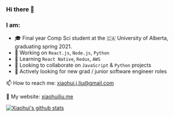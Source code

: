 ### Hi there 👋

### I am:
- 🎓 Final year Comp Sci student at the 🇨🇦 University of Alberta, graduating spring 2021.
- 🙇 Working on `React.js`, `Node.js`, `Python`
- 🌊 Learning `React Native`, `Redux`, `AWS`
- 🤝 Looking to collaborate on `JavaScript` & `Python` projects
- 🏢 Actively looking for new grad / junior software engineer roles

📫 How to reach me: xiaohui.j.liu@gmail.com

🕺 My website: [xiaohuiliu.me](https://xiaohuiliu.me)


[![Xiaohui's github stats](https://github-readme-stats.vercel.app/api?username=ergouzii&count_private=true&show_icons=true&theme=cobalt)](https://github.com/anuraghazra/github-readme-stats)
